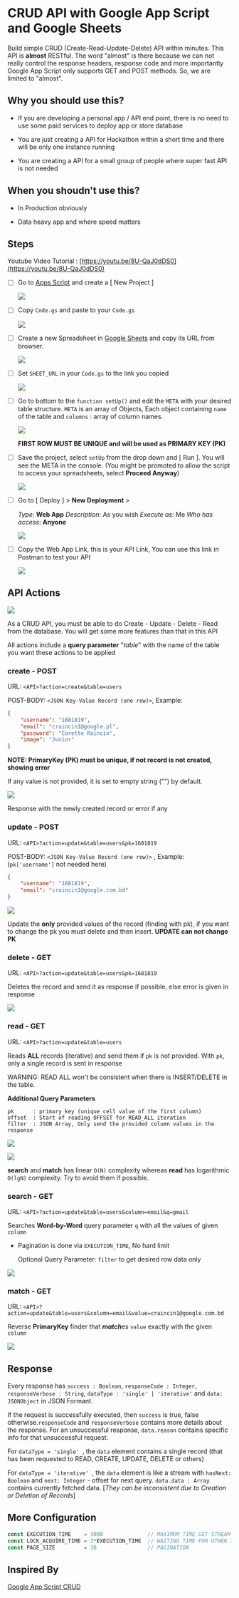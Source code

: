 

# CRUD API with Google App Script and Google Sheets

Build simple CRUD (Create-Read-Update-Delete) API within minutes. This API is **almost** RESTful. The word "almost" is there because we can not really control the response headers, response code and more importantly Google App Script only supports GET and POST methods. So, we are limited to "almost". 

## Why you should use this?

- If you are developing a personal app / API end point, there is no need to use some paid services to deploy app or store database

- You are just creating a API for Hackathon within a short time and there will be only one instance running

- You are creating a API for a small group of people where super fast API is not needed

## When you shoudn't use this?

- In Production obviously

- Data heavy app and where speed matters


## Steps

Youtube Video Tutorial : [https://youtu.be/8U-QaJ0dDS0](https://youtu.be/8U-QaJ0dDS0)

- [ ] Go to [Apps Script](https://script.google.com/home) and create a \[ New Project ] 

  ![](https://i.postimg.cc/2ynG1V5g/image.png)

  

- [ ] Copy `Code.gs` and paste to your `Code.gs`
  

  ![](https://i.postimg.cc/8CFhFjKw/image.png)

  

- [ ] Create a new Spreadsheet in [Google Sheets](https://docs.google.com/spreadsheets/u/0/) and copy its URL from browser.

  ![](https://i.postimg.cc/cLtHwwWK/image.png)

  

- [ ] Set `SHEET_URL` in your `Code.gs` to the link you copied

  ![](https://i.postimg.cc/8CBTmb0C/image.png)

  

- [ ] Go to bottom to the `function setUp()` and edit the `META` with your desired table structure. `META` is an array of Objects, Each object containing `name` of the table and `columns` : array of column names.

  ![](https://i.postimg.cc/Xv3bqCY6/image.png)

  **FIRST ROW MUST BE UNIQUE and will be used as PRIMARY KEY (PK)**

  

- [ ] Save the project, select `setUp` from the drop down and \[ Run ]. You will see the META in the console. (You might be promoted to allow the script to access your spreadsheets, select **Proceed Anyway**)

  ![](https://i.postimg.cc/wjzqyPwr/image.png)

  

- [ ] Go to \[ Deploy ] > **New Deployment** > 

  *Type*: **Web App**
  *Description*: As you wish
  *Execute as*: Me
  *Who has access*: **Anyone**

  

  ![](https://i.postimg.cc/4xWDfFqV/image.png)

  

- [ ] Copy the Web App Link, this is your API Link, You can use this link in Postman to test your API

  ![](https://i.postimg.cc/6qKjLdFB/image.png)

  

## API Actions

![](https://i.postimg.cc/sx2Srxhp/image.png)

As a CRUD API, you must be able to do Create - Update - Delete - Read from the database.  You will get some more features than that in this API

All actions include a **query parameter** "*table*" with the name of the table you want these actions to be applied

### create - POST

URL: `<API>?action=create&table=users`

POST-BODY: `<JSON Key-Value Record (one row)>`, Example:

```json
{
    "username": "1681819",
    "email": "craincin1@google.pl",
    "password": "Corette Raincin",
    "image": "Junior"
}
```

**NOTE: PrimaryKey (PK) must be unique, if not record is not created, showing error**

If any value is not provided, it is set to empty string ("") by default.

![](https://i.postimg.cc/BQKb124j/image.png)

Response with the newly created record or error if any

### update - POST

URL: `<API>?action=update&table=users&pk=1681819`

POST-BODY: `<JSON Key-Value Record (one row)>` , Example: (`pk['username']` not needed here)

```json
{
    "username": "1681819",
    "email": "craincin1@google.com.bd"
}
```

![](https://i.postimg.cc/529tKT8C/image.png)

Update the **only** provided values of the record (finding with pk), if you want to change the pk you must delete and then insert. **UPDATE can not change PK**

### delete - GET

URL: `<API>?action=update&table=users&pk=1681819`

Deletes the record and send it as response if possible, else error is given in response

![](https://i.postimg.cc/CMtHgCc5/image.png)

### read - GET

URL: `<API>?action=update&table=users`

Reads **ALL** records (iterative) and send them if `pk` is not provided. With `pk`, only a single record is sent in response

WARNING: READ ALL won't be consistent when there is INSERT/DELETE in the table.

**Additional Query Parameters**

```
pk		: primary key (unique cell value of the first column)
offset	: Start of reading OFFSET for READ_ALL iteration
filter	: JSON Array, Only send the provided column values in the response
```

![](https://i.postimg.cc/wxV84v2w/image.png)

![](https://i.postimg.cc/fL8CX67f/image.png)



**search** and **match** has linear `O(N)` complexity whereas **read** has logarithmic `O(lgN)` complexity. Try to avoid them if possible.

### search - GET

URL: `<API>?action=update&table=users&column=email&q=gmail`

Searches **Word-by-Word** query parameter `q` with all the values of given `column`

* Pagination is done via `EXECUTION_TIME`, No hard limit

  Optional Query Parameter: `filter` to get desired row data only

![](https://i.postimg.cc/D0FWvZ4C/image.png)

### match - GET

URL: `<API>?action=update&table=users&column=email&value=craincin1@google.com.bd`

Reverse **PrimaryKey** finder that ***match***es `value` exactly with the given `column`

![](https://i.postimg.cc/pdzXmvH3/image.png)

## Response

Every response has `success : Boolean`, `responseCode : Integer`, `responseVerbose : String`, `dataType : 'single' | 'iterative'` and `data: JSONObject` in JSON Formant.

If the request is successfully executed, then `success` is true, false otherwise.`responseCode` and `responseVerbose` contains more details about the response. For an unsuccessful response, `data.reason` contains specific info for that unsuccessful request.

For `dataType = 'single' `, the `data` element contains a single record (that has been requested to READ, CREATE, UPDATE, DELETE or others)

For `dataType = 'iterative' `, the `data` element is like a stream with `hasNext: Boolean` and `next: Integer` - offset for next query. `data.data : Array` contains currently fetched data. [*They can be inconsistent due to Creation or Deletion of Records*]

## More Configuration

```js
const EXECUTION_TIME    = 3000              // MAXIMUM TIME GET STREAM ITERABLE DATA
const LOCK_ACQUIRE_TIME = 3*EXECUTION_TIME  // WAITING TIME FOR OTHER INSTANCE TO STOP
const PAGE_SIZE         = 30                // PAGINATION
```

## Inspired By

[Google App Script CRUD](https://gist.github.com/richardblondet/ce87a397ef669d4d25dd21ea02b9dda1)
